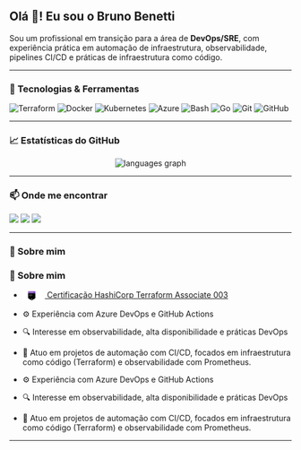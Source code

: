 <h2 align="left">Olá 👋! Eu sou o Bruno Benetti</h2>

Sou um profissional em transição para a área de **DevOps/SRE**, com experiência prática em automação de infraestrutura, observabilidade, pipelines CI/CD e práticas de infraestrutura como código.

---

### 🧰 Tecnologias & Ferramentas

<div align="left">
  <img src="https://cdn.jsdelivr.net/gh/devicons/devicon/icons/terraform/terraform-original.svg" height="30" alt="Terraform" />
  <img src="https://cdn.jsdelivr.net/gh/devicons/devicon/icons/docker/docker-original.svg" height="30" alt="Docker" />
  <img src="https://cdn.jsdelivr.net/gh/devicons/devicon/icons/kubernetes/kubernetes-plain.svg" height="30" alt="Kubernetes" />
  <img src="https://cdn.jsdelivr.net/gh/devicons/devicon/icons/azure/azure-original.svg" height="30" alt="Azure" />
  <img src="https://cdn.jsdelivr.net/gh/devicons/devicon/icons/bash/bash-original.svg" height="30" alt="Bash" />
  <img src="https://cdn.jsdelivr.net/gh/devicons/devicon/icons/go/go-original.svg" height="30" alt="Go" />
  <img src="https://cdn.jsdelivr.net/gh/devicons/devicon/icons/git/git-original.svg" height="30" alt="Git" />
  <img src="https://cdn.jsdelivr.net/gh/devicons/devicon/icons/github/github-original.svg" height="30" alt="GitHub" />
</div>

---

### 📈 Estatísticas do GitHub

<div align="center">
  <img src="https://github-readme-stats.vercel.app/api/top-langs?username=bbenettiz&locale=pt-br&hide_title=false&layout=compact&card_width=320&langs_count=5&theme=dracula&hide_border=false" height="150" alt="languages graph" />
</div>

---


### 📫 Onde me encontrar

<div align="left">
  <a href="mailto:xbenettix@gmail.com"><img src="https://img.shields.io/static/v1?message=Gmail&logo=gmail&label=&color=D14836&logoColor=white&labelColor=&style=for-the-badge" height="35" /></a>
  <a href="https://www.linkedin.com/in/bruno-ferreira-benetti-a4b8b9272/"><img src="https://img.shields.io/static/v1?message=LinkedIn&logo=linkedin&label=&color=0077B5&logoColor=white&labelColor=&style=for-the-badge" height="35" /></a>
  <a href="https://www.instagram.com/"><img src="https://img.shields.io/static/v1?message=Instagram&logo=instagram&label=&color=E4405F&logoColor=white&labelColor=&style=for-the-badge" height="35" /></a>
</div>

---

### 📌 Sobre mim
### 📌 Sobre mim

- <a href="https://www.credly.com/badges/233aecd3-2f8a-46ef-98b0-da23625df2c1/public_url">
  <img src="./img/tf-badge.png" height="20" style="vertical-align:middle; margin-right: 4px;" /> Certificação HashiCorp Terraform Associate 003
  </a>
- ⚙️ Experiência com Azure DevOps e GitHub Actions  
- 🔍 Interesse em observabilidade, alta disponibilidade e práticas DevOps  
- 🚀 Atuo em projetos de automação com CI/CD, focados em infraestrutura como código (Terraform) e observabilidade com Prometheus.

- ⚙️ Experiência com Azure DevOps e GitHub Actions
- 🔍 Interesse em observabilidade, alta disponibilidade e práticas DevOps
- 🚀 Atuo em projetos de automação com CI/CD, focados em infraestrutura como código (Terraform) e observabilidade com Prometheus.

---

<!-- snake animation (opcional)
<img src="https://raw.githubusercontent.com/bBenettiz/bBenettiz/output/snake.svg" alt="Snake animation" />
-->

